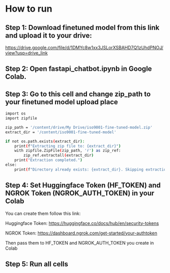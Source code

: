 # How to run

## Step 1: Download finetuned model from this link and upload it to your drive:
https://drive.google.com/file/d/1DMYc8w1xx3JSLorXSBAHD7Q1zUhdPNOJ/view?usp=drive_link

## Step 2: Open fastapi_chatbot.ipynb in Google Colab.


## Step 3: Go to this cell and change zip_path to your finetuned model upload place
```sh
import os
import zipfile

zip_path = '/content/drive/My Drive/iso9001-fine-tuned-model.zip'
extract_dir = '/content/iso9001-fine-tuned-model'

if not os.path.exists(extract_dir):
    print(f"Extracting zip file to: {extract_dir}")
    with zipfile.ZipFile(zip_path, 'r') as zip_ref:
        zip_ref.extractall(extract_dir)
    print("Extraction completed.")
else:
    print(f"Directory already exists: {extract_dir}. Skipping extraction.")
```
## Step 4: Set Huggingface Token (HF_TOKEN) and NGROK Token (NGROK_AUTH_TOKEN) in your Colab
You can create them follow this link:

Huggingface Token: https://huggingface.co/docs/hub/en/security-tokens

NGROK Token: https://dashboard.ngrok.com/get-started/your-authtoken

Then pass them to HF_TOKEN and NGROK_AUTH_TOKEN you create in Colab

## Step 5: Run all cells
